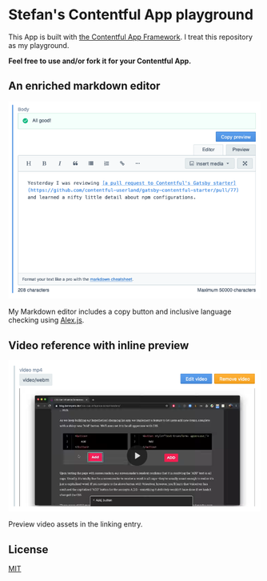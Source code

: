 # Stefan's Contentful App playground

This App is built with [the Contentful App Framework](https://www.contentful.com/app-framework/). I treat this repository as my playground.

**Feel free to use and/or fork it for your Contentful App.**

## An enriched markdown editor

![Custom markdown editor with Alex.js validation and a copy button](./images/markdown.png)

My Markdown editor includes a copy button and inclusive language checking using [Alex.js](https://alexjs.com/).

## Video reference with inline preview

![Asset reference with inline video preview](./images/video-preview.png)

Preview video assets in the linking entry.

## License

[MIT](./LICENSE)
